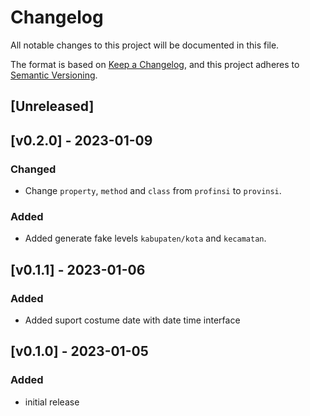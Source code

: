 # Changelog
All notable changes to this project will be documented in this file.

The format is based on [Keep a Changelog](https://keepachangelog.com/en/1.0.0/),
and this project adheres to [Semantic Versioning](https://semver.org/spec/v2.0.0.html).

## [Unreleased]

## [v0.2.0] - 2023-01-09
### Changed
- Change `property`, `method` and `class` from `profinsi` to `provinsi`.

### Added
- Added generate fake levels `kabupaten/kota` and `kecamatan`.

## [v0.1.1] - 2023-01-06
### Added
- Added suport costume date with date time interface

## [v0.1.0] - 2023-01-05
### Added
 - initial release
